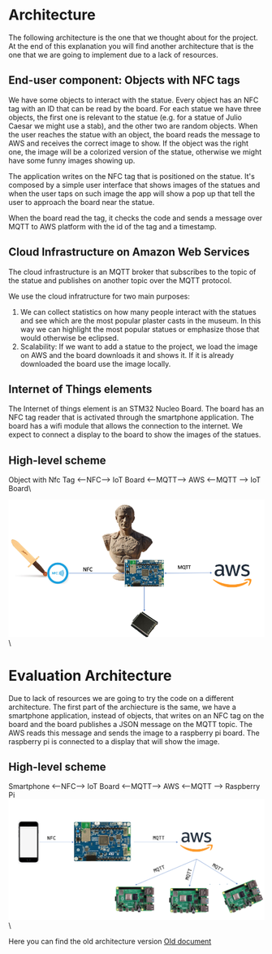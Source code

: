 # Architecture
The following architecture is the one that we thought about for the project. At the end of this explanation you will find another architecture that is the one that we are going to implement due to a lack of resources. 

## End-user component: Objects with NFC tags

We have some objects to interact with the statue. Every object has an NFC tag with an ID that can be read by the board. For each statue we have three objects, the first one is relevant to the statue (e.g. for a statue of Julio Caesar we might use a stab), and the other two are random objects. When the user reaches the statue with an object, the board reads the message to AWS and receives the correct image to show. If the object was the right one, the image will be a colorized version of the statue, otherwise we might have some funny images showing up. 

The application writes on the NFC tag that is positioned on the statue. It's composed by a simple user interface that shows images of the statues and when the user taps on such image the app will show a pop up that tell the user to approach the board near the statue. 

When the board read the tag, it checks the code and sends a message over MQTT to AWS platform with the id of the tag and a timestamp. 

## Cloud Infrastructure on Amazon Web Services 
The cloud infrastructure is an MQTT broker that subscribes to the topic of the statue and publishes on another topic over the MQTT protocol. 

We use the cloud infratructure for two main purposes: 
1. We can collect statistics on how many people interact with the statues and see which are the most popular plaster casts in the museum. In this way we can highlight the most popular statues or emphasize those that would otherwise be eclipsed. 
2. Scalability: If we want to add a statue to the project, we load the image on AWS and the board downloads it and shows it. If it is already downloaded the board use the image locally.

## Internet of Things elements
The Internet of things element is an STM32 Nucleo Board. The board has an NFC tag reader that is activated through the smartphone application.
The board has a wifi module that allows the connection to the internet. We expect to connect a display to the board to show the images of the statues. 
## High-level scheme
Object with Nfc Tag  <--NFC--> IoT Board <--MQTT--> AWS <--MQTT --> IoT Board\

![Architecture](https://github.com/federicoInserra/Big-Project-IoT/blob/master/photo/arch1.png)\

# Evaluation Architecture
Due to lack of resources we are going to try the code on a different architecture. The first part of the archiecture is the same, we have a smartphone application, instead of objects, that writes on an NFC tag on the board and the board publishes a JSON message on the MQTT topic. The AWS reads this message and sends the image to a raspberry pi board. The raspberry pi is connected to a display that will show the image. 
## High-level scheme
Smartphone  <--NFC--> IoT Board <--MQTT--> AWS <--MQTT --> Raspberry Pi\
![Architecture](https://github.com/federicoInserra/Big-Project-IoT/blob/master/photo/arch2.png)\

Here you can find the old architecture version [Old document](https://github.com/federicoInserra/Big-Project-IoT/blob/master/1stDelivery/Architecture.md)